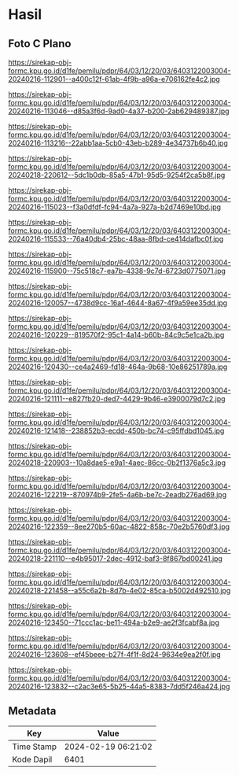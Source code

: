 # Hasil

## Foto C Plano

https://sirekap-obj-formc.kpu.go.id/d1fe/pemilu/pdpr/64/03/12/20/03/6403122003004-20240216-112901--a400c12f-61ab-4f9b-a96a-e706162fe4c2.jpg

https://sirekap-obj-formc.kpu.go.id/d1fe/pemilu/pdpr/64/03/12/20/03/6403122003004-20240216-113046--d85a3f6d-9ad0-4a37-b200-2ab629489387.jpg

https://sirekap-obj-formc.kpu.go.id/d1fe/pemilu/pdpr/64/03/12/20/03/6403122003004-20240216-113216--22abb1aa-5cb0-43eb-b289-4e34737b6b40.jpg

https://sirekap-obj-formc.kpu.go.id/d1fe/pemilu/pdpr/64/03/12/20/03/6403122003004-20240218-220612--5dc1b0db-85a5-47b1-95d5-9254f2ca5b8f.jpg

https://sirekap-obj-formc.kpu.go.id/d1fe/pemilu/pdpr/64/03/12/20/03/6403122003004-20240216-115023--f3a0dfdf-fc94-4a7a-927a-b2d7469e10bd.jpg

https://sirekap-obj-formc.kpu.go.id/d1fe/pemilu/pdpr/64/03/12/20/03/6403122003004-20240216-115533--76a40db4-25bc-48aa-8fbd-ce414dafbc0f.jpg

https://sirekap-obj-formc.kpu.go.id/d1fe/pemilu/pdpr/64/03/12/20/03/6403122003004-20240216-115900--75c518c7-ea7b-4338-9c7d-6723d0775071.jpg

https://sirekap-obj-formc.kpu.go.id/d1fe/pemilu/pdpr/64/03/12/20/03/6403122003004-20240216-120057--4738d9cc-16af-4644-8a67-4f9a59ee35dd.jpg

https://sirekap-obj-formc.kpu.go.id/d1fe/pemilu/pdpr/64/03/12/20/03/6403122003004-20240216-120229--819570f2-95c1-4a14-b60b-84c9c5e1ca2b.jpg

https://sirekap-obj-formc.kpu.go.id/d1fe/pemilu/pdpr/64/03/12/20/03/6403122003004-20240216-120430--ce4a2469-fd18-464a-9b68-10e86251789a.jpg

https://sirekap-obj-formc.kpu.go.id/d1fe/pemilu/pdpr/64/03/12/20/03/6403122003004-20240216-121111--e827fb20-ded7-4429-9b46-e3900079d7c2.jpg

https://sirekap-obj-formc.kpu.go.id/d1fe/pemilu/pdpr/64/03/12/20/03/6403122003004-20240216-121418--238852b3-ecdd-450b-bc74-c95ffdbd1045.jpg

https://sirekap-obj-formc.kpu.go.id/d1fe/pemilu/pdpr/64/03/12/20/03/6403122003004-20240218-220903--10a8dae5-e9a1-4aec-86cc-0b2f1376a5c3.jpg

https://sirekap-obj-formc.kpu.go.id/d1fe/pemilu/pdpr/64/03/12/20/03/6403122003004-20240216-122219--870974b9-2fe5-4a6b-be7c-2eadb276ad69.jpg

https://sirekap-obj-formc.kpu.go.id/d1fe/pemilu/pdpr/64/03/12/20/03/6403122003004-20240216-122359--8ee270b5-60ac-4822-858c-70e2b5760df3.jpg

https://sirekap-obj-formc.kpu.go.id/d1fe/pemilu/pdpr/64/03/12/20/03/6403122003004-20240218-221110--e4b95017-2dec-4912-baf3-8f867bd00241.jpg

https://sirekap-obj-formc.kpu.go.id/d1fe/pemilu/pdpr/64/03/12/20/03/6403122003004-20240218-221458--a55c6a2b-8d7b-4e02-85ca-b5002d492510.jpg

https://sirekap-obj-formc.kpu.go.id/d1fe/pemilu/pdpr/64/03/12/20/03/6403122003004-20240216-123450--71ccc1ac-be11-494a-b2e9-ae2f3fcabf8a.jpg

https://sirekap-obj-formc.kpu.go.id/d1fe/pemilu/pdpr/64/03/12/20/03/6403122003004-20240216-123608--ef45beee-b27f-4f1f-8d24-9634e9ea2f0f.jpg

https://sirekap-obj-formc.kpu.go.id/d1fe/pemilu/pdpr/64/03/12/20/03/6403122003004-20240216-123832--c2ac3e65-5b25-44a5-8383-7dd5f246a424.jpg


## Metadata

| Key        | Value               |
| ---------- | ------------------- |
| Time Stamp | 2024-02-19 06:21:02 |
| Kode Dapil | 6401                |



